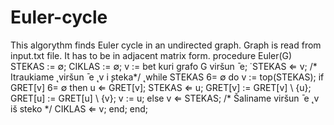 # Euler-cycle
This algorythm finds Euler cycle in an undirected graph.
Graph is read from input.txt file. It has to be in adjacent matrix form.
procedure Euler(G)
STEKAS := ∅; CIKLAS := ∅;
v := bet kuri grafo G viršun ̄ e; ̇
STEKAS ⇐ v; /* Itraukiame  ̨ viršun ̄ e ̨ v i ̨steka*/  ̨
while STEKAS 6= ∅ do
v := top(STEKAS);
if GRET[v] 6= ∅ then
u ⇐ GRET[v];
STEKAS ⇐ u;
GRET[v] := GRET[v] \ {u};
GRET[u] := GRET[u] \ {v};
v := u;
else
v ⇐ STEKAS; /* Šaliname viršun ̄ e ̨ v iš steko */
CIKLAS ⇐ v;
end;
end;

